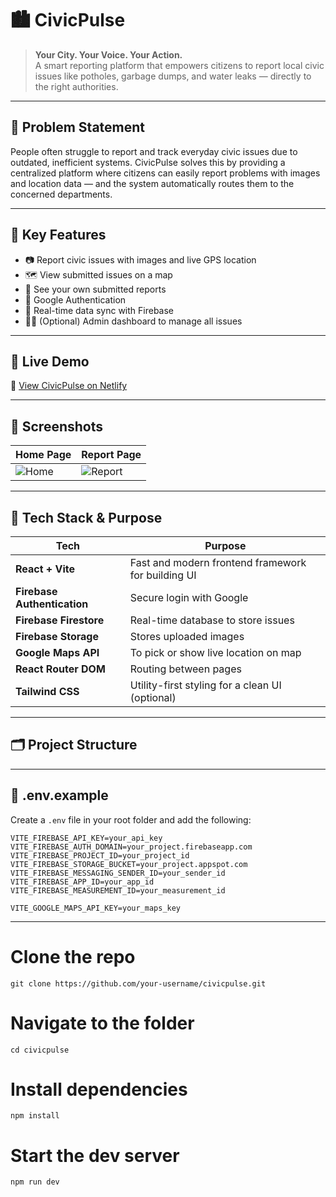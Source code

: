 # 🏙️ CivicPulse

> **Your City. Your Voice. Your Action.**  
A smart reporting platform that empowers citizens to report local civic issues like potholes, garbage dumps, and water leaks — directly to the right authorities.

---

## 📌 Problem Statement

People often struggle to report and track everyday civic issues due to outdated, inefficient systems. CivicPulse solves this by providing a centralized platform where citizens can easily report problems with images and location data — and the system automatically routes them to the concerned departments.

---

## 🎯 Key Features

- 📷 Report civic issues with images and live GPS location
- 🗺️ View submitted issues on a map
- 📁 See your own submitted reports
- 🔐 Google Authentication
- 📨 Real-time data sync with Firebase
- 🧑‍💻 (Optional) Admin dashboard to manage all issues

---

## 🚀 Live Demo

🔗 [View CivicPulse on Netlify](https://your-demo-link.netlify.app)

---

## 📸 Screenshots

| Home Page | Report Page |
|-----------|-------------|
| ![Home](./screenshots/home.png) | ![Report](./screenshots/report.png) |



---

## 🔧 Tech Stack & Purpose

| Tech | Purpose |
|------|---------|
| **React + Vite** | Fast and modern frontend framework for building UI |
| **Firebase Authentication** | Secure login with Google |
| **Firebase Firestore** | Real-time database to store issues |
| **Firebase Storage** | Stores uploaded images |
| **Google Maps API** | To pick or show live location on map |
| **React Router DOM** | Routing between pages |
| **Tailwind CSS** | Utility-first styling for a clean UI (optional) |

---

## 🗂️ Project Structure


---

## 🔐 .env.example

Create a `.env` file in your root folder and add the following:

```env
VITE_FIREBASE_API_KEY=your_api_key
VITE_FIREBASE_AUTH_DOMAIN=your_project.firebaseapp.com
VITE_FIREBASE_PROJECT_ID=your_project_id
VITE_FIREBASE_STORAGE_BUCKET=your_project.appspot.com
VITE_FIREBASE_MESSAGING_SENDER_ID=your_sender_id
VITE_FIREBASE_APP_ID=your_app_id
VITE_FIREBASE_MEASUREMENT_ID=your_measurement_id

VITE_GOOGLE_MAPS_API_KEY=your_maps_key
```

---
# Clone the repo
```
git clone https://github.com/your-username/civicpulse.git
```

# Navigate to the folder
```
cd civicpulse
```

# Install dependencies
```
npm install
```

# Start the dev server
```
npm run dev
```
